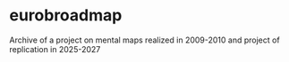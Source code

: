 # eurobroadmap
Archive of a project on mental maps realized in 2009-2010 and project of replication in 2025-2027
